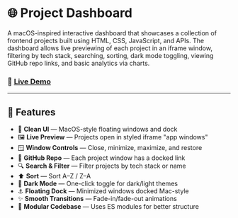 # 🌐 Project Dashboard

A macOS-inspired interactive dashboard that showcases a collection of frontend projects built using HTML, CSS, JavaScript, and APIs. The dashboard allows live previewing of each project in an iframe window, filtering by tech stack, searching, sorting, dark mode toggling, viewing GitHub repo links, and basic analytics via charts.

### 🔗 [Live Demo](https://ngobe-thabane.github.io/Roadmap.sh-Projects/)

---

## 🚀 Features

- 🎨 **Clean UI** — MacOS-style floating windows and dock
- 🖼️ **Live Preview** — Projects open in styled iframe "app windows"
- 🪟 **Window Controls** — Close, minimize, maximize, and restore
- 🔗 **GitHub Repo** — Each project window has a docked link
- 🔍 **Search & Filter** — Filter projects by tech stack or name
- ⬆️ **Sort** — Sort A–Z / Z–A
- 🌙 **Dark Mode** — One-click toggle for dark/light themes
- ⚓ **Floating Dock** — Minimized windows docked Mac-style
- ✨ **Smooth Transitions** — Fade-in/fade-out animations
- 🧩 **Modular Codebase** — Uses ES modules for better structure


